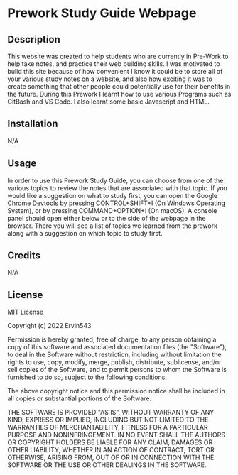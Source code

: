 # Prework Study Guide Webpage

## Description

This website was created to help students who are currently in Pre-Work to help take notes, and practice their web building skills. I was motivated to build this site because of how convenient I know it could be to store all of your various study notes on a website, and also how exciting it was to create something that other people could potentially use for their benefits in the future. During this Prework I learnt how to use various Programs such as GitBash and VS Code. I also learnt some basic Javascript  and HTML. 



## Installation
N/A

## Usage

In order to use this Prework Study Guide, you can choose from one of the various topics to review the notes that are associated with that topic. If you would like a suggestion on what to study first, you can open the Google Chrome Devtools by pressing CONTROL+SHIFT+I (On Windows Operating System), or by pressing COMMAND+OPTION+I (On macOS). A console panel should open either below or to the side of the webpage in the browser. There you will see a list of topics we learned from the prework along with a suggestion on which topic to study first.


## Credits

N/A

## License

MIT License

Copyright (c) 2022 Ervin543

Permission is hereby granted, free of charge, to any person obtaining a copy
of this software and associated documentation files (the "Software"), to deal
in the Software without restriction, including without limitation the rights
to use, copy, modify, merge, publish, distribute, sublicense, and/or sell
copies of the Software, and to permit persons to whom the Software is
furnished to do so, subject to the following conditions:

The above copyright notice and this permission notice shall be included in all
copies or substantial portions of the Software.

THE SOFTWARE IS PROVIDED "AS IS", WITHOUT WARRANTY OF ANY KIND, EXPRESS OR
IMPLIED, INCLUDING BUT NOT LIMITED TO THE WARRANTIES OF MERCHANTABILITY,
FITNESS FOR A PARTICULAR PURPOSE AND NONINFRINGEMENT. IN NO EVENT SHALL THE
AUTHORS OR COPYRIGHT HOLDERS BE LIABLE FOR ANY CLAIM, DAMAGES OR OTHER
LIABILITY, WHETHER IN AN ACTION OF CONTRACT, TORT OR OTHERWISE, ARISING FROM,
OUT OF OR IN CONNECTION WITH THE SOFTWARE OR THE USE OR OTHER DEALINGS IN THE
SOFTWARE.